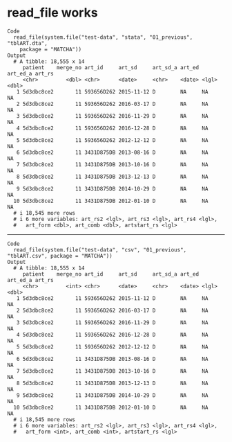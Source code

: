 # read_file works

    Code
      read_file(system.file("test-data", "stata", "01_previous", "tblART.dta",
        package = "MATCHA"))
    Output
      # A tibble: 18,555 x 14
         patient    merge_no art_id     art_sd     art_sd_a art_ed art_ed_a art_rs
         <chr>         <dbl> <chr>      <date>     <chr>    <date> <lgl>     <dbl>
       1 5d3dbc8ce2       11 593656D262 2015-11-12 D        NA     NA           NA
       2 5d3dbc8ce2       11 593656D262 2016-03-17 D        NA     NA           NA
       3 5d3dbc8ce2       11 593656D262 2016-11-29 D        NA     NA           NA
       4 5d3dbc8ce2       11 593656D262 2016-12-28 D        NA     NA           NA
       5 5d3dbc8ce2       11 593656D262 2012-12-12 D        NA     NA           NA
       6 5d3dbc8ce2       11 3431D875DB 2013-08-16 D        NA     NA           NA
       7 5d3dbc8ce2       11 3431D875DB 2013-10-16 D        NA     NA           NA
       8 5d3dbc8ce2       11 3431D875DB 2013-12-13 D        NA     NA           NA
       9 5d3dbc8ce2       11 3431D875DB 2014-10-29 D        NA     NA           NA
      10 5d3dbc8ce2       11 3431D875DB 2012-01-10 D        NA     NA           NA
      # i 18,545 more rows
      # i 6 more variables: art_rs2 <lgl>, art_rs3 <lgl>, art_rs4 <lgl>,
      #   art_form <dbl>, art_comb <dbl>, artstart_rs <lgl>

---

    Code
      read_file(system.file("test-data", "csv", "01_previous", "tblART.csv", package = "MATCHA"))
    Output
      # A tibble: 18,555 x 14
         patient    merge_no art_id     art_sd     art_sd_a art_ed art_ed_a art_rs
         <chr>         <int> <chr>      <date>     <chr>    <date> <lgl>     <dbl>
       1 5d3dbc8ce2       11 593656D262 2015-11-12 D        NA     NA           NA
       2 5d3dbc8ce2       11 593656D262 2016-03-17 D        NA     NA           NA
       3 5d3dbc8ce2       11 593656D262 2016-11-29 D        NA     NA           NA
       4 5d3dbc8ce2       11 593656D262 2016-12-28 D        NA     NA           NA
       5 5d3dbc8ce2       11 593656D262 2012-12-12 D        NA     NA           NA
       6 5d3dbc8ce2       11 3431D875DB 2013-08-16 D        NA     NA           NA
       7 5d3dbc8ce2       11 3431D875DB 2013-10-16 D        NA     NA           NA
       8 5d3dbc8ce2       11 3431D875DB 2013-12-13 D        NA     NA           NA
       9 5d3dbc8ce2       11 3431D875DB 2014-10-29 D        NA     NA           NA
      10 5d3dbc8ce2       11 3431D875DB 2012-01-10 D        NA     NA           NA
      # i 18,545 more rows
      # i 6 more variables: art_rs2 <lgl>, art_rs3 <lgl>, art_rs4 <lgl>,
      #   art_form <int>, art_comb <int>, artstart_rs <lgl>

